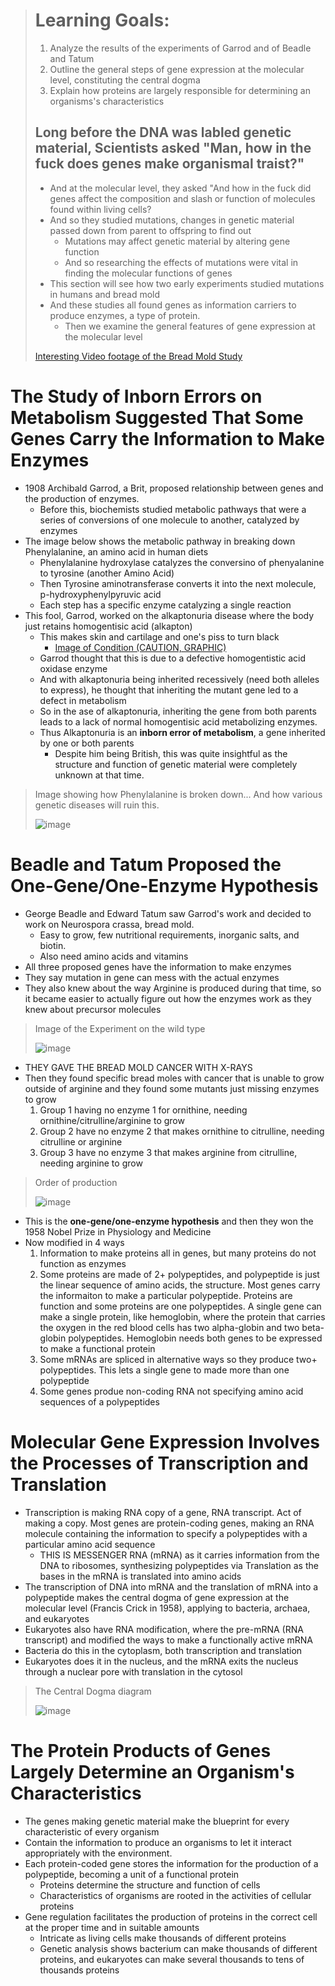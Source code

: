 > # Learning Goals:
> 1. Analyze the results of the experiments of Garrod and of Beadle and Tatum
> 2. Outline the general steps of gene expression at the molecular level, constituting the central dogma
> 3. Explain how proteins are largely responsible for determining an organisms's characteristics
>
> ## Long before the DNA was labled genetic material, Scientists asked "Man, how in the fuck does genes make organismal traist?"
> - And at the molecular level, they asked "And how in the fuck did genes affect the composition and slash or function of molecules found within living cells?
> - And so they studied mutations, changes in genetic material passed down from parent to offspring to find out
>   - Mutations may affect genetic material by altering gene function
>   - And so researching the effects of mutations were vital in finding the molecular functions of genes
> - This section will see how two early experiments studied mutations in humans and bread mold
> - And these studies all found genes as information carriers to produce enzymes, a type of protein.
>   - Then we examine the general features of gene expression at the molecular level
>
> [Interesting Video footage of the Bread Mold Study](https://github.com/MCBasterSheet/MCBasterSheet/blob/main/MCB150/assets/TheStudiesinQuestion.gif)

# The Study of Inborn Errors on Metabolism Suggested That Some Genes Carry the Information to Make Enzymes
- 1908 Archibald Garrod, a Brit, proposed relationship between genes and the production of enzymes.
  - Before this, biochemists studied metabolic pathways that were a series of conversions of one molecule to another, catalyzed by enzymes
- The image below shows the metabolic pathway in breaking down Phenylalanine, an amino acid in human diets
  - Phenylalanine hydroxylase catalyzes the conversino of phenyalanine to tyrosine (another Amino Acid)
  - Then Tyrosine aminotransferase converts it into the next molecule, p-hydroxyphenylpyruvic acid
  - Each step has a specific enzyme catalyzing a single reaction
- This fool, Garrod, worked on the alkaptonuria disease where the body just retains homogentisic acid (alkapton)
  - This makes skin and cartilage and one's piss to turn black
    - [Image of Condition (CAUTION, GRAPHIC)](https://github.com/MCBasterSheet/MCBasterSheet/blob/main/MCB150/assets/Alkaptonuria.avif)
  - Garrod thought that this is due to a defective homogentistic acid oxidase enzyme
  - And with alkaptonuria being inherited recessively (need both alleles to express), he thought that inheriting the mutant gene led to a defect in metabolism
  - So in the ase of alkaptonuria, inheriting the gene from both parents leads to a lack of normal homogentisic acid metabolizing enzymes.
  - Thus Alkaptonuria is an **inborn error of metabolism**, a gene inherited by one or both parents
    - Despite him being British, this was quite insightful as the structure and function of genetic material were completely unknown at that time.


> Image showing how Phenylalanine is broken down... And how various genetic diseases will ruin this.
>
> ![image](https://github.com/MCBasterSheet/MCBasterSheet/assets/157453648/2304096b-eb99-4efc-852c-dbb45f5d4f83)

# Beadle and Tatum Proposed the One-Gene/One-Enzyme Hypothesis
- George Beadle and Edward Tatum saw Garrod's work and decided to work on Neurospora crassa, bread mold.
  - Easy to grow, few nutritional requirements, inorganic salts, and biotin.
  - Also need amino acids and vitamins
- All three proposed genes have the information to make enzymes
- They say mutation in gene can mess with the actual enzymes
- They also knew about the way Arginine is produced during that time, so it became easier to actually figure out how the enzymes work as they knew about precursor molecules


> Image of the Experiment on the wild type
>
> ![image](https://github.com/MCBasterSheet/MCBasterSheet/assets/157453648/5bc8dbf0-7c63-4c56-8f22-986ecb668d32)

- THEY GAVE THE BREAD MOLD CANCER WITH X-RAYS
- Then they found specific bread moles with cancer that is unable to grow outside of arginine and they found some mutants just missing enzymes to grow
  1. Group 1 having no enzyme 1 for ornithine, needing ornithine/citrulline/arginine to grow
  2. Group 2 have no enzyme 2 that makes ornithine to citrulline, needing citrulline or arginine
  3. Group 3 have no enzyme 3 that makes arginine from citrulline, needing arginine to grow

> Order of production
>
> ![image](https://github.com/MCBasterSheet/MCBasterSheet/assets/157453648/f229f7ed-a59e-4d6b-bd77-bf001b82a641)

- This is the **one-gene/one-enzyme hypothesis** and then they won the 1958 Nobel Prize in Physiology and Medicine
- Now modified in 4 ways
   1. Information to make proteins all in genes, but many proteins do not function as enzymes
   2. Some proteins are made of 2+ polypeptides, and polypeptide is just the linear sequence of amino acids, the structure. Most genes carry the informaiton to make a particular polypeptide. Proteins are function and some proteins are one polypeptides. A single gene can make a single protein, like hemoglobin, where the protein that carries the oxygen in the red blood cells has two alpha-globin and two beta-globin polypeptides. Hemoglobin needs both genes to be expressed to make a functional protein
   3. Some mRNAs are spliced in alternative ways so they produce two+ polypeptides. This lets a single gene to made more than one polypeptide
   4. Some genes produe non-coding RNA not specifying amino acid sequences of a polypeptides

# Molecular Gene Expression Involves the Processes of Transcription and Translation
- Transcription is making RNA copy of a gene, RNA transcript. Act of making a copy. Most genes are protein-coding genes, making an RNA molecule containing the information to specify a polypeptides with a particular amino acid sequence
  - THIS IS MESSENGER RNA (mRNA) as it carries information from the DNA to ribosomes, synthesizing polypeptides via Translation as the bases in the mRNA is translated into amino acids 
- The transcription of DNA into mRNA and the translation of mRNA into a polypeptide makes the central dogma of gene expression at the molecular level (Francis Crick in 1958), applying to bacteria, archaea, and eukaryotes
- Eukaryotes also have RNA modification, where the pre-mRNA (RNA transcript) and modified the ways to make a functionally active mRNA
- Bacteria do this in the cytoplasm, both transcription and translation
- Eukaryotes does it in the nucleus, and the mRNA exits the nucleus through a nuclear pore with translation in the cytosol

> The Central Dogma diagram
>
> ![image](https://github.com/MCBasterSheet/MCBasterSheet/assets/157453648/0705a750-0092-4d47-9828-9ab1c672f4ae)


# The Protein Products of Genes Largely Determine an Organism's Characteristics
- The genes making genetic material make the blueprint for every characteristic of every organism
- Contain the information to produce an organisms to let it interact appropriately with the environment.
- Each protein-coded gene stores the information for the production of a polypeptide, becoming a unit of a functional protein
  - Proteins determine the structure and function of cells
  - Characteristics of organisms are rooted in the activities of cellular proteins
- Gene regulation facilitates the production of proteins in the correct cell at the proper time and in suitable amounts
  - Intricate as living cells make thousands of different proteins
  - Genetic analysis shows bacterium can make thousands of different proteins, and eukaryotes can make several thousands to tens of thousands proteins
